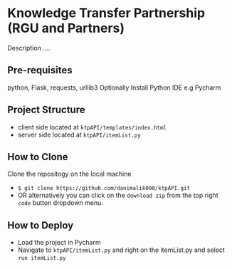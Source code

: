 # Knowledge Transfer Partnership (RGU and Partners)

Description ....


## Pre-requisites

python, Flask, requests, urllib3 
Optionally Install Python IDE e.g Pycharm

## Project Structure

- client side located at `ktpAPI/templates/index.html`
- server side located at `ktpAPI/itemList.py`

## How to Clone

Clone the repositogy on the local machine
- `$ git clone https://github.com/danimalik090/ktpAPI.git`
- OR alternatively you can click on the `download zip` from the top right `code` button dropdown menu.

## How to Deploy

- Load the project in Pycharm
- Navigate to `ktpAPI/itemList.py` and right on the itemList.py and select `run itemList.py`

